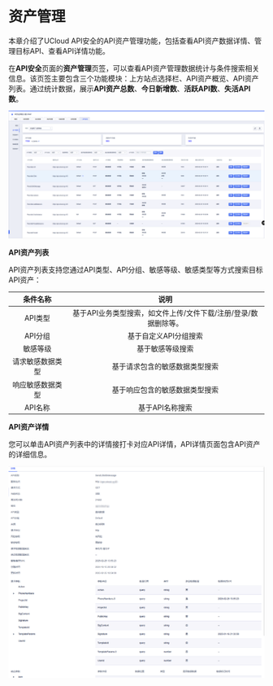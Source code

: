 # 资产管理

本章介绍了UCloud API安全的API资产管理功能，包括查看API资产数据详情、管理目标API、查看API详情功能。

在**API安全**页面的**资产管理**页签，可以查看API资产管理数据统计与条件搜索相关信息。该页签主要包含三个功能模块：上方站点选择栏、API资产概览、API资产列表。通过统计数据，展示**API资产总数**、**今日新增数**、**活跃API数**、**失活API数**。

![](/images/api-security/asset.png)

**API资产列表**

API资产列表支持您通过API类型、API分组、敏感等级、敏感类型等方式搜索目标API资产：

|     条件名称     |                             说明                             |
| :--------------: | :----------------------------------------------------------: |
|     API类型      | 基于API业务类型搜索，如文件上传/文件下载/注册/登录/数据删除等。 |
|     API分组      |                    基于自定义API分组搜索                     |
|     敏感等级     |                       基于敏感等级搜索                       |
| 请求敏感数据类型 |                基于请求包含的敏感数据类型搜索                |
| 响应敏感数据类型 |                基于响应包含的敏感数据类型搜索                |
|     API名称      |                       基于API名称搜索                        |

**API资产详情**

您可以单击API资产列表中的详情接打卡对应API详情，API详情页面包含API资产的详细信息。

![](/images/api-security/api-detail.png)